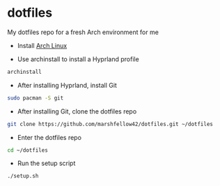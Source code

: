 # dotfiles

My dotfiles repo for a fresh Arch environment for me

- Install [Arch Linux](https://archlinux.org/download/)

- Use archinstall to install a Hyprland profile
```bash
archinstall
```

- After installing Hyprland, install Git
```bash
sudo pacman -S git
```

- After installing Git, clone the dotfiles repo
```bash
git clone https://github.com/marshfellow42/dotfiles.git ~/dotfiles
```

- Enter the dotfiles repo
```bash
cd ~/dotfiles
```

- Run the setup script
```bash
./setup.sh
```
